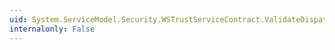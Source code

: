 ```yaml
---
uid: System.ServiceModel.Security.WSTrustServiceContract.ValidateDispatchContext(System.ServiceModel.Security.DispatchContext)
internalonly: False
---
```

